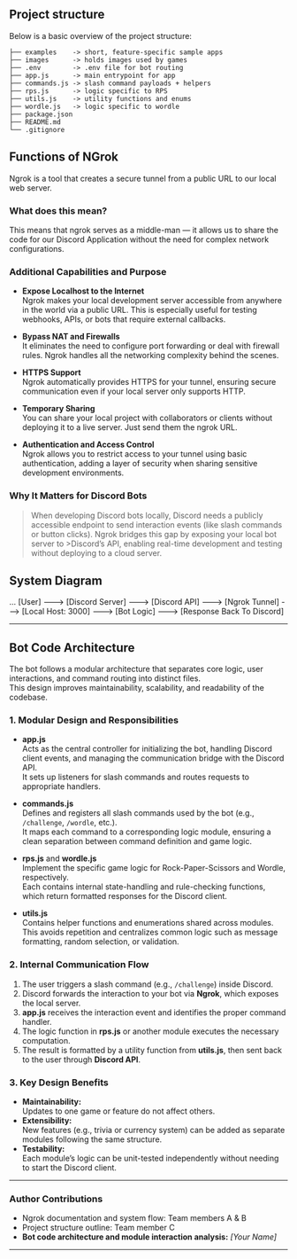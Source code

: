 ## Project structure
Below is a basic overview of the project structure:

```
├── examples    -> short, feature-specific sample apps
├── images      -> holds images used by games
├── .env        -> .env file for bot routing
├── app.js      -> main entrypoint for app
├── commands.js -> slash command payloads + helpers
├── rps.js      -> logic specific to RPS
├── utils.js    -> utility functions and enums
├── wordle.js   -> logic specific to wordle
├── package.json
├── README.md
└── .gitignore
```

## Functions of NGrok

Ngrok is a tool that creates a secure tunnel from a public URL to our local web server.

### What does this mean?

This means that ngrok serves as a middle-man — it allows us to share the code for our Discord Application without the need for complex network configurations.

### Additional Capabilities and Purpose

- **Expose Localhost to the Internet**  
  Ngrok makes your local development server accessible from anywhere in the world via a public URL. This is especially useful for testing webhooks, APIs, or bots that require external callbacks.

- **Bypass NAT and Firewalls**  
  It eliminates the need to configure port forwarding or deal with firewall rules. Ngrok handles all the networking complexity behind the scenes.

- **HTTPS Support**  
  Ngrok automatically provides HTTPS for your tunnel, ensuring secure communication even if your local server only supports HTTP.

- **Temporary Sharing**  
  You can share your local project with collaborators or clients without deploying it to a live server. Just send them the ngrok URL.

- **Authentication and Access Control**  
  Ngrok allows you to restrict access to your tunnel using basic authentication, adding a layer of security when sharing sensitive development environments.

### Why It Matters for Discord Bots

>When developing Discord bots locally, Discord needs a publicly accessible endpoint to send interaction events (like slash commands or button clicks). Ngrok bridges this gap by exposing your local bot server to >Discord’s API, enabling real-time development and testing without deploying to a cloud server.


## System Diagram
...
[User] ---> [Discord Server] ---> [Discord API] ---> [Ngrok Tunnel] ---> [Local Host: 3000] ---> [Bot Logic] ---> [Response Back To Discord]

---

## Bot Code Architecture

The bot follows a modular architecture that separates core logic, user interactions, and command routing into distinct files.  
This design improves maintainability, scalability, and readability of the codebase.

### 1. Modular Design and Responsibilities

- **app.js**  
  Acts as the central controller for initializing the bot, handling Discord client events, and managing the communication bridge with the Discord API.  
  It sets up listeners for slash commands and routes requests to appropriate handlers.

- **commands.js**  
  Defines and registers all slash commands used by the bot (e.g., `/challenge`, `/wordle`, etc.).  
  It maps each command to a corresponding logic module, ensuring a clean separation between command definition and game logic.

- **rps.js** and **wordle.js**  
  Implement the specific game logic for Rock-Paper-Scissors and Wordle, respectively.  
  Each contains internal state-handling and rule-checking functions, which return formatted responses for the Discord client.

- **utils.js**  
  Contains helper functions and enumerations shared across modules.  
  This avoids repetition and centralizes common logic such as message formatting, random selection, or validation.

### 2. Internal Communication Flow

1. The user triggers a slash command (e.g., `/challenge`) inside Discord.  
2. Discord forwards the interaction to your bot via **Ngrok**, which exposes the local server.  
3. **app.js** receives the interaction event and identifies the proper command handler.  
4. The logic function in **rps.js** or another module executes the necessary computation.  
5. The result is formatted by a utility function from **utils.js**, then sent back to the user through **Discord API**.

### 3. Key Design Benefits

- **Maintainability:**  
  Updates to one game or feature do not affect others.
- **Extensibility:**  
  New features (e.g., trivia or currency system) can be added as separate modules following the same structure.
- **Testability:**  
  Each module’s logic can be unit-tested independently without needing to start the Discord client.

---

### Author Contributions

- Ngrok documentation and system flow: Team members A & B  
- Project structure outline: Team member C  
- **Bot code architecture and module interaction analysis:** *[Your Name]*

---


